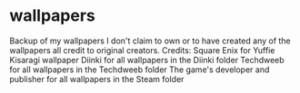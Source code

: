 # wallpapers
Backup of my wallpapers
I don't claim to own or to have created any of the wallpapers all credit to original creators.
Credits:
Square Enix for Yuffie Kisaragi wallpaper
Diinki for all wallpapers in the Diinki folder
Techdweeb for all wallpapers in the Techdweeb folder
The game's developer and publisher for all wallpapers in the Steam folder

